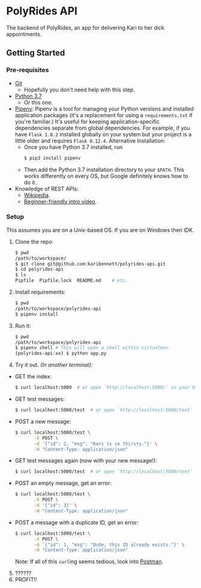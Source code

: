 PolyRides API
=============

The backend of PolyRides, an app for delivering Kari to her dick appointments.

## Getting Started
### Pre-requisites
- [Git](https://git-scm.com/downloads)
    - Hopefully you don't need help with this step.
- [Python 3.7](https://www.python.org/downloads/release/python-370/)
    - Or this one.
- [Pipenv](https://pipenv.readthedocs.io/en/latest/): Pipenv is a tool for managing your Python versions and installed application packages (it's a replacement for using a `requirements.txt` if you're familiar.) It's useful for keeping application-specific dependencies separate from global dependencies. For example, if you have `Flask 1.0.2` installed globally on your system but your project is a little older and requires `Flask 0.12.4`.
    Alternative Installation:
    - Once you have Python 3.7 installed, run 
        ```bash
        $ pip3 install pipenv
        ```
    - Then add the Python 3.7 installation directory to your `$PATH`. This works differently on every OS, but Google definitely knows how to do it.
- Knowledge of REST APIs:
    - [Wikipedia](https://en.wikipedia.org/wiki/Representational_state_transfer).
    - [Beginner-friendly intro video](https://www.youtube.com/watch?v=Q-BpqyOT3a8).

### Setup
This assumes you are on a Unix-based OS. If you are on Windows then IDK.
1. Clone the repo:
    ```bash
    $ pwd
    /path/to/workspace/
    $ git clone git@github.com:karibennett/polyrides-api.git
    $ cd polyrides-api
    $ ls
    Pipfile  Pipfile.lock  README.md    # etc.
    ```
2. Install requirements:
    ```bash
    $ pwd
    /path/to/workspace/polyrides-api
    $ pipenv install
    ```
3. Run it:
    ```bash
    $ pwd 
    /path/to/workspace/polyrides-api
    $ pipenv shell # This will open a shell within virtualenv.
    (polyrides-api-xx) $ python app.py
    ```
4. Try it out. _(In another terminal)_:
- GET the index:
    ```bash
    $ curl localhost:5000  # or open `http://localhost:5000/` in your browser.
    ```
- GET test messages:
    ```bash
    $ curl localhost:5000/test  # or open `http://localhost:5000/test` in your browser.
    ```
- POST a new message:
    ```bash
    $ curl localhost:5000/test \
           -X POST \
           -d '{"id": 2, "msg": "Kari is so thirsty."}' \
           -H "Content-Type: application/json"
    ```
- GET test messages again (now with your new message!):
    ```bash
    $ curl localhost:5000/test  # or open `http://localhost:5000/test` in your browser.
    ```
- POST an empty message, get an error:
    ```bash
    $ curl localhost:5000/test \
           -X POST \
           -d '{"id": 3}' \
           -H "Content-Type: application/json"
    ```
- POST a message with a duplicate ID, get an error:
    ```bash
    $ curl localhost:5000/test \
           -X POST \
           -d '{"id": 1, "msg": "Dude, this ID already exists."}' \
           -H "Content-Type: application/json"
    ```
    Note: If all of this `curl`ing seems tedious, look into [Postman](https://www.getpostman.com/).
5. ??????
6. PROFIT!!

